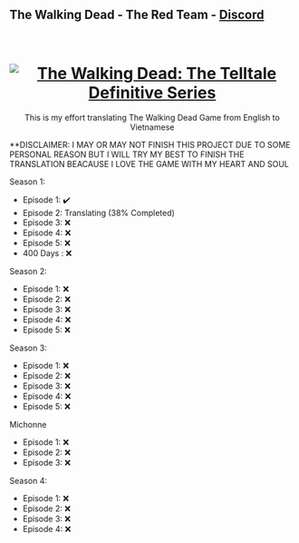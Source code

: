 ## The Walking Dead - The Red Team - [Discord](https://discord.gg/theredteam)
<h1 align="center">
  <br>
  <a href="https://store.steampowered.com/app/1449690/The_Walking_Dead_The_Telltale_Definitive_Series/"><img src="https://cdn.akamai.steamstatic.com/steam/apps/1449690/header.jpg?t=1677270974" alt="The Walking Dead: The Telltale Definitive Series"></a>
</h1>
<p align="center">
  This is my effort translating The Walking Dead Game from English to Vietnamese
</p>

**DISCLAIMER: I MAY OR MAY NOT FINISH THIS PROJECT DUE TO SOME PERSONAL REASON BUT I WILL TRY MY BEST TO FINISH THE TRANSLATION BEACAUSE I LOVE THE GAME WITH MY HEART AND SOUL

Season 1:
- Episode 1: ✔️
- Episode 2: Translating (38% Completed)
- Episode 3: ❌
- Episode 4: ❌
- Episode 5: ❌
- 400 Days : ❌

Season 2:
- Episode 1: ❌
- Episode 2: ❌
- Episode 3: ❌
- Episode 4: ❌
- Episode 5: ❌

Season 3:
- Episode 1: ❌
- Episode 2: ❌
- Episode 3: ❌
- Episode 4: ❌
- Episode 5: ❌

Michonne
- Episode 1: ❌
- Episode 2: ❌
- Episode 3: ❌

Season 4:
- Episode 1: ❌
- Episode 2: ❌
- Episode 3: ❌
- Episode 4: ❌
